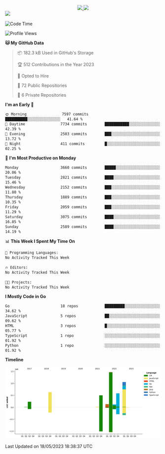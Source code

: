 <div align="center">
  <a href="https://github.com/arielsrv">
    <img height="180em" src="https://github-readme-stats.vercel.app/api?username=arielsrv&show_icons=true&theme=radical&include_all_commits=true&count_private=true"/>
    <img height="180em" src="https://github-readme-stats.vercel.app/api/top-langs/?username=arielsrv&layout=compact&langs_count=10&theme=radical"/>
 </a>
</div>

<div>
  <a href="https://www.linkedin.com/in/arielpineiro/" target="_blank">
    <img src="https://img.shields.io/badge/-LinkedIn-%230077B5?style=for-the-badge&logo=linkedin&logoColor=white" target="_blank">
  </a>
</div>

<!--START_SECTION:waka-->
![Code Time](http://img.shields.io/badge/Code%20Time-0%20secs-blue)

![Profile Views](http://img.shields.io/badge/Profile%20Views-0-blue)

**🐱 My GitHub Data** 

> 📦 182.3 kB Used in GitHub's Storage 
 > 
> 🏆 512 Contributions in the Year 2023
 > 
> 💼 Opted to Hire
 > 
> 📜 72 Public Repositories 
 > 
> 🔑 6 Private Repositories 
 > 
**I'm an Early 🐤** 

```text
🌞 Morning                7597 commits        ██████████░░░░░░░░░░░░░░░   41.64 % 
🌆 Daytime                7734 commits        ███████████░░░░░░░░░░░░░░   42.39 % 
🌃 Evening                2503 commits        ███░░░░░░░░░░░░░░░░░░░░░░   13.72 % 
🌙 Night                  411 commits         █░░░░░░░░░░░░░░░░░░░░░░░░   02.25 % 
```
📅 **I'm Most Productive on Monday** 

```text
Monday                   3660 commits        █████░░░░░░░░░░░░░░░░░░░░   20.06 % 
Tuesday                  2821 commits        ████░░░░░░░░░░░░░░░░░░░░░   15.46 % 
Wednesday                2152 commits        ███░░░░░░░░░░░░░░░░░░░░░░   11.80 % 
Thursday                 1889 commits        ███░░░░░░░░░░░░░░░░░░░░░░   10.35 % 
Friday                   2059 commits        ███░░░░░░░░░░░░░░░░░░░░░░   11.29 % 
Saturday                 3075 commits        ████░░░░░░░░░░░░░░░░░░░░░   16.85 % 
Sunday                   2589 commits        ████░░░░░░░░░░░░░░░░░░░░░   14.19 % 
```


📊 **This Week I Spent My Time On** 

```text
💬 Programming Languages: 
No Activity Tracked This Week

🔥 Editors: 
No Activity Tracked This Week

🐱‍💻 Projects: 
No Activity Tracked This Week
```

**I Mostly Code in Go** 

```text
Go                       18 repos            █████████░░░░░░░░░░░░░░░░   34.62 % 
JavaScript               5 repos             ██░░░░░░░░░░░░░░░░░░░░░░░   09.62 % 
HTML                     3 repos             █░░░░░░░░░░░░░░░░░░░░░░░░   05.77 % 
TypeScript               1 repo              ░░░░░░░░░░░░░░░░░░░░░░░░░   01.92 % 
Python                   1 repo              ░░░░░░░░░░░░░░░░░░░░░░░░░   01.92 % 
```



**Timeline**

![Lines of Code chart](https://raw.githubusercontent.com/arielsrv/arielsrv/main/assets/bar_graph.png)


 Last Updated on 18/05/2023 18:38:37 UTC
<!--END_SECTION:waka-->
